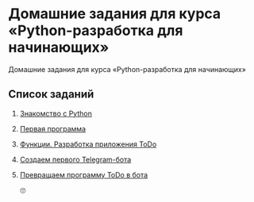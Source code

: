 # Домашние задания для курса «Python-разработка для начинающих»

Домашние задания для курса «Python-разработка для начинающих»

## Список заданий
 1. [Знакомство с Python](homeworks/1.md)  
 2. [Первая программа](homeworks/2.md)
 3. [Функции. Разработка приложения ToDo](homeworks/3.md)
 4. [Создаем первого Telegram-бота](homeworks/4.md)
 5. [Превращаем программу ToDo в бота](homeworks/5.md)

    🙄
 
 

